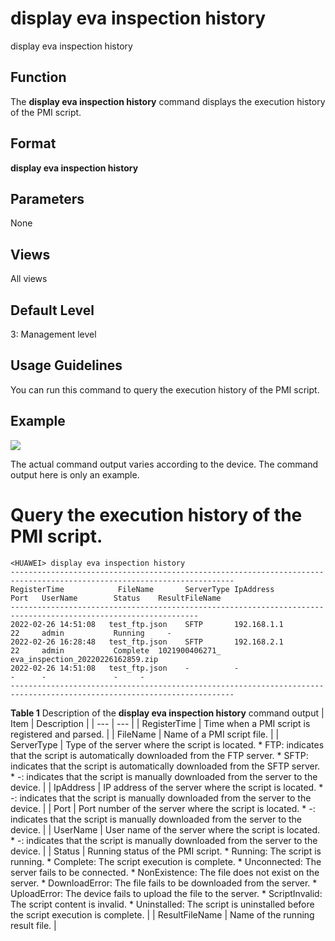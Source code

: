 display eva inspection history
==============================

display eva inspection history

Function
--------



The **display eva inspection history** command displays the execution history of the PMI script.




Format
------

**display eva inspection history**


Parameters
----------

None

Views
-----

All views


Default Level
-------------

3: Management level


Usage Guidelines
----------------

You can run this command to query the execution history of the PMI script.


Example
-------

![](../public_sys-resources/note_3.0-en-us.png) 

The actual command output varies according to the device. The command output here is only an example.


# Query the execution history of the PMI script.
```
<HUAWEI> display eva inspection history
------------------------------------------------------------------------------------------------------------------------
RegisterTime            FileName       ServerType IpAddress            Port   UserName        Status    ResultFileName
----------------------------------------------------------------------------------------------------------------
2022-02-26 14:51:08   test_ftp.json    SFTP       192.168.1.1         22     admin           Running     -     
2022-02-26 16:28:48   test_ftp.json    SFTP       192.168.2.1        22     admin           Complete  1021900406271_
eva_inspection_20220226162859.zip
2022-02-26 14:51:08   test_ftp.json    -          -                    -      -               -     -         
------------------------------------------------------------------------------------------------------------------------

```

**Table 1** Description of the **display eva inspection history** command output
| Item | Description |
| --- | --- |
| RegisterTime | Time when a PMI script is registered and parsed. |
| FileName | Name of a PMI script file. |
| ServerType | Type of the server where the script is located.   * FTP: indicates that the script is automatically downloaded from the FTP server. * SFTP: indicates that the script is automatically downloaded from the SFTP server. * -: indicates that the script is manually downloaded from the server to the device. |
| IpAddress | IP address of the server where the script is located.   * -: indicates that the script is manually downloaded from the server to the device. |
| Port | Port number of the server where the script is located.   * -: indicates that the script is manually downloaded from the server to the device. |
| UserName | User name of the server where the script is located.   * -: indicates that the script is manually downloaded from the server to the device. |
| Status | Running status of the PMI script.   * Running: The script is running. * Complete: The script execution is complete. * Unconnected: The server fails to be connected. * NonExistence: The file does not exist on the server. * DownloadError: The file fails to be downloaded from the server. * UploadError: The device fails to upload the file to the server. * ScriptInvalid: The script content is invalid. * Uninstalled: The script is uninstalled before the script execution is complete. |
| ResultFileName | Name of the running result file. |